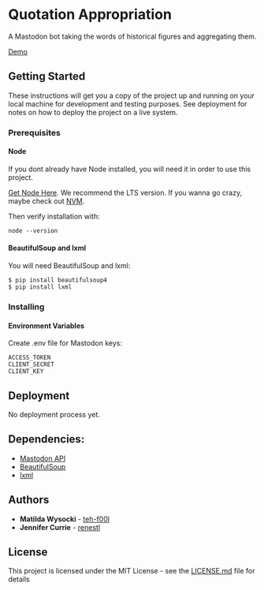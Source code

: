 # Quotation Appropriation

A Mastodon bot taking the words of historical figures and aggregating them.

[Demo](https://botsin.space/@QuotationAppropriation)

## Getting Started

These instructions will get you a copy of the project up and running on your local machine for development and testing purposes. See deployment for notes on how to deploy the project on a live system.

### Prerequisites

#### Node
If you dont already have Node installed, you will need it in order to use this project.

[Get Node Here](https://nodejs.org/en/download/). We recommend the LTS version. If you wanna go crazy, maybe check out [NVM](https://github.com/creationix/nvm/blob/master/README.md).

Then verify installation with: 
```
node --version
```

#### BeautifulSoup and lxml
You will need BeautifulSoup and lxml:
```
$ pip install beautifulsoup4
$ pip install lxml
```

### Installing

#### Environment Variables
Create .env file for Mastodon keys:
```
ACCESS_TOKEN
CLIENT_SECRET
CLIENT_KEY
```

## Deployment

No deployment process yet.

## Dependencies:
* [Mastodon API](https://docs.joinmastodon.org/)
* [BeautifulSoup](https://www.crummy.com/software/BeautifulSoup/bs4/doc/)
* [lxml](https://lxml.de/)

## Authors
* **Matilda Wysocki** - [teh-f00l](https://github.com/teh-f00l)
* **Jennifer Currie** - [renestl](https://github.com/Renestl)

## License

This project is licensed under the MIT License - see the [LICENSE.md](LICENSE.md) file for details
